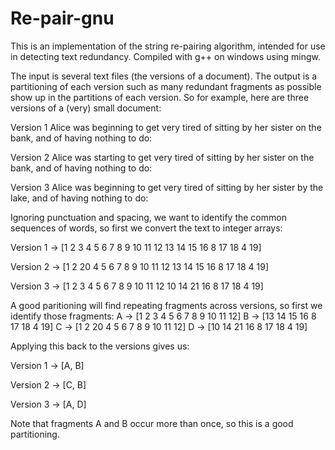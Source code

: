 Re-pair-gnu
===========

This is an implementation of the string re-pairing algorithm, intended for use in detecting text redundancy. Compiled with g++ on windows using mingw.

The input is several text files (the versions of a document). The output is a partitioning of each version such as many redundant fragments as possible show up in the partitions of each version. So for example, here are three versions of a (very) small document:

Version 1
Alice was beginning to get very tired of sitting by her sister on the
bank, and of having nothing to do:

Version 2
Alice was starting to get very tired of sitting by her sister on the
bank, and of having nothing to do:

Version 3
Alice was beginning to get very tired of sitting by her sister by the 
lake, and of having nothing to do:

Ignoring punctuation and spacing, we want to identify the common sequences of words, so first we convert the text to integer arrays:

Version 1 -> [1 2 3 4 5 6 7 8 9 10 11 12 13 14 15 16 8 17 18 4 19]

Version 2 -> [1 2 20 4 5 6 7 8 9 10 11 12 13 14 15 16 8 17 18 4 19]

Version 3 -> [1 2 3 4 5 6 7 8 9 10 11 12 10 14 21 16 8 17 18 4 19]

A good paritioning will find repeating fragments across versions, so first we identify those fragments:
A -> [1 2 3 4 5 6 7 8 9 10 11 12]
B -> [13 14 15 16 8 17 18 4 19]
C -> [1 2 20 4 5 6 7 8 9 10 11 12]
D -> [10 14 21 16 8 17 18 4 19]

Applying this back to the versions gives us:

Version 1 -> [A, B]

Version 2 -> [C, B]

Version 3 -> [A, D]

Note that fragments A and B occur more than once, so this is a good partitioning. 